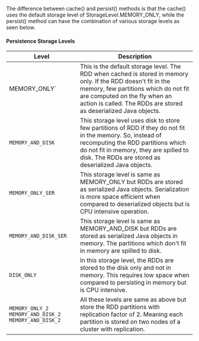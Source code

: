 The difference between cache() and persist() methods is that the cache() uses the default storage level of StorageLevel.MEMORY_ONLY, while the persist() method can have the combination of various storage levels as seen below.


#### Persistence Storage Levels

Level | Description
--- | --- 
MEMORY_ONLY` | 	This is the default storage level. The RDD when cached is stored in memory only. If the RDD doesn't fit in the memory, few partitions which do not fit are computed on the fly when an action is called. The RDDs are stored as deserialized Java objects.
`MEMORY_AND_DISK` | This storage level uses disk to store few partitions of RDD if they do not fit in the memory. So, instead of recomputing the RDD partitions which do not fit in memory, they are spilled to disk. The RDDs are stored as deserialized Java objects.
`MEMORY_ONLY_SER` | This storage level is same as MEMORY_ONLY but RDDs are stored as serialized Java objects. Serialization is more space efficient when compared to deserialized objects but is CPU intensive operation.
`MEMORY_AND_DISK_SER` | This storage level is same as MEMORY_AND_DISK but RDDs are stored as serialized Java objects in memory. The partitions which don't fit in memory are spilled to disk.
`DISK_ONLY` | In this storage level, the RDDs are stored to the disk only and not in memory. This requires low space when compared to persisting in memory but is CPU intensive.
`MEMORY_ONLY_2 MEMORY_AND_DISK_2 MEMORY_AND_DISK_2` | All these levels are same as above but store the RDD partitions with replication factor of 2. Meaning each partition is stored on two nodes of a cluster with replication.
